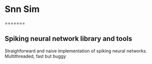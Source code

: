 <h1>Snn Sim </h1>
=======

<h2>Spiking neural network library and tools</h2>

Straighforward and naive implementation of spiking neural networks. </br>
Multithreaded, fast but buggy
